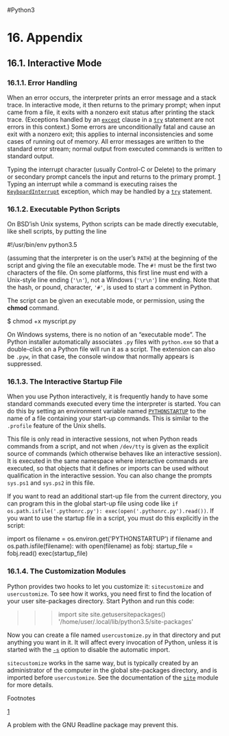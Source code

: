 #Python3
# 16. Appendix

## 16.1. Interactive Mode[](https://docs.python.org/3/tutorial/appendix.html#interactive-mode "Permalink to this headline")

### 16.1.1. Error Handling[](https://docs.python.org/3/tutorial/appendix.html#error-handling "Permalink to this headline")

When an error occurs, the interpreter prints an error message and a stack trace. In interactive mode, it then returns to the primary prompt; when input came from a file, it exits with a nonzero exit status after printing the stack trace. (Exceptions handled by an [`except`](https://docs.python.org/3/reference/compound_stmts.html#except) clause in a [`try`](https://docs.python.org/3/reference/compound_stmts.html#try) statement are not errors in this context.) Some errors are unconditionally fatal and cause an exit with a nonzero exit; this applies to internal inconsistencies and some cases of running out of memory. All error messages are written to the standard error stream; normal output from executed commands is written to standard output.

Typing the interrupt character (usually Control-C or Delete) to the primary or secondary prompt cancels the input and returns to the primary prompt. [1](https://docs.python.org/3/tutorial/appendix.html#id2) Typing an interrupt while a command is executing raises the [`KeyboardInterrupt`](https://docs.python.org/3/library/exceptions.html#KeyboardInterrupt "KeyboardInterrupt") exception, which may be handled by a [`try`](https://docs.python.org/3/reference/compound_stmts.html#try) statement.

### 16.1.2. Executable Python Scripts[](https://docs.python.org/3/tutorial/appendix.html#executable-python-scripts "Permalink to this headline")

On BSD’ish Unix systems, Python scripts can be made directly executable, like shell scripts, by putting the line

#!/usr/bin/env python3.5

(assuming that the interpreter is on the user’s `PATH`) at the beginning of the script and giving the file an executable mode. The `#!` must be the first two characters of the file. On some platforms, this first line must end with a Unix-style line ending (`'\n'`), not a Windows (`'\r\n'`) line ending. Note that the hash, or pound, character, `'#'`, is used to start a comment in Python.

The script can be given an executable mode, or permission, using the **chmod** command.

$ chmod +x myscript.py

On Windows systems, there is no notion of an “executable mode”. The Python installer automatically associates `.py` files with `python.exe` so that a double-click on a Python file will run it as a script. The extension can also be `.pyw`, in that case, the console window that normally appears is suppressed.

### 16.1.3. The Interactive Startup File[](https://docs.python.org/3/tutorial/appendix.html#the-interactive-startup-file "Permalink to this headline")

When you use Python interactively, it is frequently handy to have some standard commands executed every time the interpreter is started. You can do this by setting an environment variable named [`PYTHONSTARTUP`](https://docs.python.org/3/using/cmdline.html#envvar-PYTHONSTARTUP) to the name of a file containing your start-up commands. This is similar to the `.profile` feature of the Unix shells.

This file is only read in interactive sessions, not when Python reads commands from a script, and not when `/dev/tty` is given as the explicit source of commands (which otherwise behaves like an interactive session). It is executed in the same namespace where interactive commands are executed, so that objects that it defines or imports can be used without qualification in the interactive session. You can also change the prompts `sys.ps1` and `sys.ps2` in this file.

If you want to read an additional start-up file from the current directory, you can program this in the global start-up file using code like `if os.path.isfile('.pythonrc.py'): exec(open('.pythonrc.py').read())`. If you want to use the startup file in a script, you must do this explicitly in the script:

import os
filename = os.environ.get('PYTHONSTARTUP')
if filename and os.path.isfile(filename):
    with open(filename) as fobj:
        startup_file = fobj.read()
    exec(startup_file)

### 16.1.4. The Customization Modules[](https://docs.python.org/3/tutorial/appendix.html#the-customization-modules "Permalink to this headline")

Python provides two hooks to let you customize it: `sitecustomize` and `usercustomize`. To see how it works, you need first to find the location of your user site-packages directory. Start Python and run this code:

>>>

>>> import site
>>> site.getusersitepackages()
'/home/user/.local/lib/python3.5/site-packages'

Now you can create a file named `usercustomize.py` in that directory and put anything you want in it. It will affect every invocation of Python, unless it is started with the [`-s`](https://docs.python.org/3/using/cmdline.html#cmdoption-s) option to disable the automatic import.

`sitecustomize` works in the same way, but is typically created by an administrator of the computer in the global site-packages directory, and is imported before `usercustomize`. See the documentation of the [`site`](https://docs.python.org/3/library/site.html#module-site "site: Module responsible for site-specific configuration.") module for more details.

Footnotes

[1](https://docs.python.org/3/tutorial/appendix.html#id1)

A problem with the GNU Readline package may prevent this.